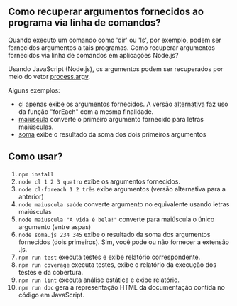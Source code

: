 ## Como recuperar argumentos fornecidos ao programa via linha de comandos?

Quando executo um comando como 'dir' ou 'ls', por 
exemplo, podem ser fornecidos argumentos a tais
programas. Como recuperar argumentos fornecidos
via linha de comandos em aplicações Node.js?

Usando JavaScript (Node.js), os argumentos podem ser
recuperados por meio do vetor 
[process.argv](https://nodejs.org/docs/latest/api/process.html). 

Alguns exemplos:

 - [cl](cl.js) apenas exibe os argumentos fornecidos. 
 A versão [alternativa](cl-foreach.js) faz uso da função "forEach"
 com a mesma finalidade.  
 - [maiuscula](maiuscula.js) converte o primeiro argumento fornecido para letras maiúsculas. 
 - [soma](soma.js) exibe o resultado da soma dos dois primeiros argumentos

## Como usar?

1. ```npm install```
1. ```node cl 1 2 3 quatro``` exibe os argumentos fornecidos.
1. ```node cl-foreach 1 2 três``` exibe argumentos (versão alternativa para a anterior)
1. ```node maiuscula saúde``` converte argumento no equivalente usando letras maiúsculas
1. ```node maiuscula "A vida é bela!"``` converte para maiúscula o único argumento (entre aspas)
1. ```node soma.js 234 345``` exibe o resultado da soma dos argumentos fornecidos (dois primeiros). Sim, você pode ou não fornecer a extensão .js.
1. ```npm run test``` executa testes e exibe relatório correspondente.
1. ```npm run coverage``` executa testes, exibe o relatório da execução dos testes e da cobertura.
1. ```npm run lint``` executa análise estática e exibe relatório.
1. ```npm run doc``` gera a representação HTML da documentação contida no código em JavaScript.
